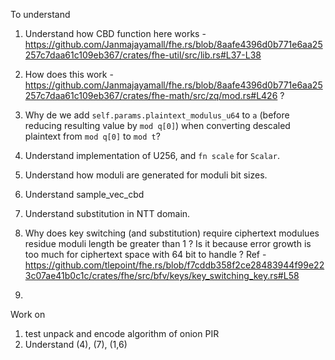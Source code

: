 To understand

1. Understand how CBD function here works - https://github.com/Janmajayamall/fhe.rs/blob/8aafe4396d0b771e6aa25257c7daa61c109eb367/crates/fhe-util/src/lib.rs#L37-L38

2. How does this work - https://github.com/Janmajayamall/fhe.rs/blob/8aafe4396d0b771e6aa25257c7daa61c109eb367/crates/fhe-math/src/zq/mod.rs#L426 ?

3. Why de we add `self.params.plaintext_modulus_u64` to `a` (before reducing resulting value by `mod q[0]`) when converting descaled plaintext from `mod q[0]` to `mod t`?

4. Understand implementation of U256, and `fn scale` for `Scalar`.

5. Understand how moduli are generated for moduli bit sizes.

6. Understand sample_vec_cbd

7. Understand substitution in NTT domain.

8. Why does key switching (and substitution) require ciphertext modulues residue moduli length be greater than 1 ?
   Is it because error growth is too much for ciphertext space with 64 bit to handle ?
   Ref - https://github.com/tlepoint/fhe.rs/blob/f7cddb358f2ce28483944f99e223c07ae41b0c1c/crates/fhe/src/bfv/keys/key_switching_key.rs#L58

9.

Work on

1. test unpack and encode algorithm of onion PIR
2. Understand (4), (7), (1,6)
